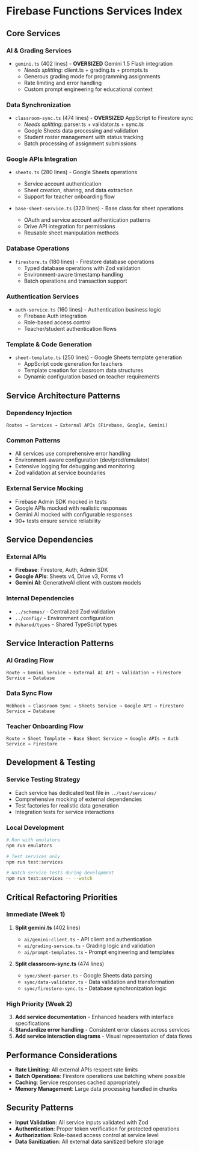 # Firebase Functions Services Index

## Core Services

### **AI & Grading Services**
- `gemini.ts` (402 lines) - **OVERSIZED** Gemini 1.5 Flash integration
  - *Needs splitting*: client.ts + grading.ts + prompts.ts
  - Generous grading mode for programming assignments
  - Rate limiting and error handling
  - Custom prompt engineering for educational context

### **Data Synchronization**
- `classroom-sync.ts` (474 lines) - **OVERSIZED** AppScript to Firestore sync
  - *Needs splitting*: parser.ts + validator.ts + sync.ts
  - Google Sheets data processing and validation
  - Student roster management with status tracking
  - Batch processing of assignment submissions

### **Google APIs Integration**
- `sheets.ts` (280 lines) - Google Sheets operations
  - Service account authentication
  - Sheet creation, sharing, and data extraction
  - Support for teacher onboarding flow
  
- `base-sheet-service.ts` (320 lines) - Base class for sheet operations
  - OAuth and service account authentication patterns
  - Drive API integration for permissions
  - Reusable sheet manipulation methods

### **Database Operations**
- `firestore.ts` (180 lines) - Firestore database operations
  - Typed database operations with Zod validation
  - Environment-aware timestamp handling
  - Batch operations and transaction support

### **Authentication Services**
- `auth-service.ts` (160 lines) - Authentication business logic
  - Firebase Auth integration
  - Role-based access control
  - Teacher/student authentication flows

### **Template & Code Generation**
- `sheet-template.ts` (250 lines) - Google Sheets template generation
  - AppScript code generation for teachers
  - Template creation for classroom data structures
  - Dynamic configuration based on teacher requirements

## Service Architecture Patterns

### **Dependency Injection**
```
Routes → Services → External APIs (Firebase, Google, Gemini)
```

### **Common Patterns**
- All services use comprehensive error handling
- Environment-aware configuration (dev/prod/emulator)
- Extensive logging for debugging and monitoring
- Zod validation at service boundaries

### **External Service Mocking**
- Firebase Admin SDK mocked in tests
- Google APIs mocked with realistic responses
- Gemini AI mocked with configurable responses
- 90+ tests ensure service reliability

## Service Dependencies

### **External APIs**
- **Firebase**: Firestore, Auth, Admin SDK
- **Google APIs**: Sheets v4, Drive v3, Forms v1
- **Gemini AI**: GenerativeAI client with custom models

### **Internal Dependencies**
- `../schemas/` - Centralized Zod validation
- `../config/` - Environment configuration
- `@shared/types` - Shared TypeScript types

## Service Interaction Patterns

### **AI Grading Flow**
```
Route → Gemini Service → External AI API → Validation → Firestore Service → Database
```

### **Data Sync Flow**  
```
Webhook → Classroom Sync → Sheets Service → Google API → Firestore Service → Database
```

### **Teacher Onboarding Flow**
```
Route → Sheet Template → Base Sheet Service → Google APIs → Auth Service → Firestore
```

## Development & Testing

### **Service Testing Strategy**
- Each service has dedicated test file in `../test/services/`
- Comprehensive mocking of external dependencies
- Test factories for realistic data generation
- Integration tests for service interactions

### **Local Development**
```bash
# Run with emulators
npm run emulators

# Test services only
npm run test:services

# Watch service tests during development
npm run test:services -- --watch
```

## Critical Refactoring Priorities

### **Immediate (Week 1)**
1. **Split gemini.ts** (402 lines)
   - `ai/gemini-client.ts` - API client and authentication
   - `ai/grading-service.ts` - Grading logic and validation
   - `ai/prompt-templates.ts` - Prompt engineering and templates

2. **Split classroom-sync.ts** (474 lines)
   - `sync/sheet-parser.ts` - Google Sheets data parsing
   - `sync/data-validator.ts` - Data validation and transformation
   - `sync/firestore-sync.ts` - Database synchronization logic

### **High Priority (Week 2)**
3. **Add service documentation** - Enhanced headers with interface specifications
4. **Standardize error handling** - Consistent error classes across services
5. **Add service interaction diagrams** - Visual representation of data flows

## Performance Considerations
- **Rate Limiting**: All external APIs respect rate limits
- **Batch Operations**: Firestore operations use batching where possible
- **Caching**: Service responses cached appropriately
- **Memory Management**: Large data processing handled in chunks

## Security Patterns
- **Input Validation**: All service inputs validated with Zod
- **Authentication**: Proper token verification for protected operations
- **Authorization**: Role-based access control at service level
- **Data Sanitization**: All external data sanitized before storage
